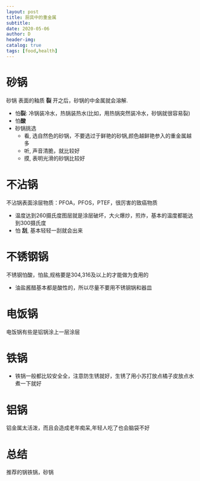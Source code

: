 ```yaml
--- 
layout: post
title: 厨具中的重金属
subtitle:
date: 2020-05-06
author: D
header-img:
catalog: true
tags: [food,health]
---
```


# 砂锅

砂锅 表面的釉质 **裂** 开之后，砂锅的中金属就会溶解. 
- 怕**裂**: 冷锅装冷水，热锅装热水(比如，用热锅突然装冷水，砂锅就很容易裂)
- 怕**酸**
- 砂锅挑选
	- 看, 选自然色的砂锅，不要选过于鲜艳的砂锅,颜色越鲜艳参入的重金属越多
	- 听, 声音清脆，就比较好
	- 摸, 表明光滑的砂锅比较好 

# 不沾锅
不沾锅表面涂层物质：PFOA，PFOS，PTEF，很厉害的致癌物质
- 温度达到260摄氏度图层就是涂层破坏，大火爆炒，煎炸，基本的温度都能达到300摄氏度
- 怕 **刮**, 基本轻轻一刮就会出来

# 不锈钢锅
不锈钢怕酸，怕盐,规格要是304,316及以上的才能做为食用的

- 油盐酱醋基本都是酸性的，所以尽量不要用不锈钢锅和器皿

# 电饭锅
电饭锅有些是铝锅涂上一层涂层

# 铁锅
- 铁锅一般都比较安全全，注意防生锈就好，生锈了用小苏打放点橘子皮放点水煮一下就好 

# 铝锅
铝金属太活泼，而且会造成老年痴呆,年轻人吃了也会脑袋不好

# 总结
推荐的锅铁锅，砂锅
